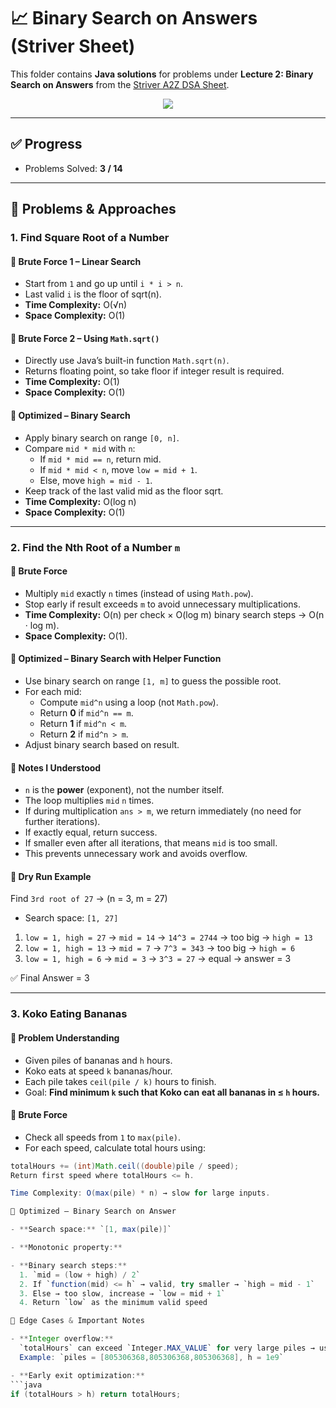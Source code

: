 # 📈 Binary Search on Answers (Striver Sheet)

This folder contains **Java solutions** for problems under **Lecture 2: Binary Search on Answers** from the [Striver A2Z DSA Sheet](https://takeuforward.org/interviews/strivers-sde-sheet-top-coding-interview-problems/).

<p align="center">
  <img src="https://img.shields.io/badge/Binary%20Search%20on%20Answers-3%2F14-yellow?style=for-the-badge" />
</p>

---

## ✅ Progress
- Problems Solved: **3 / 14**

---

## 📌 Problems & Approaches

### 1. Find Square Root of a Number

#### 🔹 Brute Force 1 – Linear Search
- Start from `1` and go up until `i * i > n`.  
- Last valid `i` is the floor of sqrt(n).  
- **Time Complexity:** O(√n)  
- **Space Complexity:** O(1)  

#### 🔹 Brute Force 2 – Using `Math.sqrt()`
- Directly use Java’s built-in function `Math.sqrt(n)`.  
- Returns floating point, so take floor if integer result is required.  
- **Time Complexity:** O(1)  
- **Space Complexity:** O(1)  

#### 🔹 Optimized – Binary Search
- Apply binary search on range `[0, n]`.  
- Compare `mid * mid` with `n`:  
  - If `mid * mid == n`, return mid.  
  - If `mid * mid < n`, move `low = mid + 1`.  
  - Else, move `high = mid - 1`.  
- Keep track of the last valid mid as the floor sqrt.  
- **Time Complexity:** O(log n)  
- **Space Complexity:** O(1)  

---

### 2. Find the Nth Root of a Number `m`

#### 🔹 Brute Force
- Multiply `mid` exactly `n` times (instead of using `Math.pow`).  
- Stop early if result exceeds `m` to avoid unnecessary multiplications.  
- **Time Complexity:** O(n) per check × O(log m) binary search steps → O(n · log m).  
- **Space Complexity:** O(1).  

#### 🔹 Optimized – Binary Search with Helper Function
- Use binary search on range `[1, m]` to guess the possible root.  
- For each mid:  
  - Compute `mid^n` using a loop (not `Math.pow`).  
  - Return **0** if `mid^n == m`.  
  - Return **1** if `mid^n < m`.  
  - Return **2** if `mid^n > m`.  
- Adjust binary search based on result.  

#### 🔹 Notes I Understood
- `n` is the **power** (exponent), not the number itself.  
- The loop multiplies `mid` `n` times.  
- If during multiplication `ans > m`, we return immediately (no need for further iterations).  
- If exactly equal, return success.  
- If smaller even after all iterations, that means `mid` is too small.  
- This prevents unnecessary work and avoids overflow.  

#### 📝 Dry Run Example
Find `3rd root of 27` → (n = 3, m = 27)

- Search space: `[1, 27]`
1. `low = 1, high = 27` → `mid = 14` → `14^3 = 2744` → too big → `high = 13`
2. `low = 1, high = 13` → `mid = 7` → `7^3 = 343` → too big → `high = 6`
3. `low = 1, high = 6` → `mid = 3` → `3^3 = 27` → equal → answer = 3

✅ Final Answer = 3

---

### 3. Koko Eating Bananas

#### 🔹 Problem Understanding
- Given piles of bananas and `h` hours.  
- Koko eats at speed `k` bananas/hour.  
- Each pile takes `ceil(pile / k)` hours to finish.  
- Goal: **Find minimum `k` such that Koko can eat all bananas in ≤ `h` hours.**

#### 🔹 Brute Force
- Check all speeds from `1` to `max(pile)`.  
- For each speed, calculate total hours using:
```java
totalHours += (int)Math.ceil((double)pile / speed);
Return first speed where totalHours <= h.

Time Complexity: O(max(pile) * n) → slow for large inputs.

🔹 Optimized – Binary Search on Answer

- **Search space:** `[1, max(pile)]`

- **Monotonic property:**  

- **Binary search steps:**  
  1. `mid = (low + high) / 2`  
  2. If `function(mid) <= h` → valid, try smaller → `high = mid - 1`  
  3. Else → too slow, increase → `low = mid + 1`  
  4. Return `low` as the minimum valid speed

🔹 Edge Cases & Important Notes

- **Integer overflow:**  
  `totalHours` can exceed `Integer.MAX_VALUE` for very large piles → use `long`.  
  Example: `piles = [805306368,805306368,805306368], h = 1e9`

- **Early exit optimization:**  
```java
if (totalHours > h) return totalHours;
